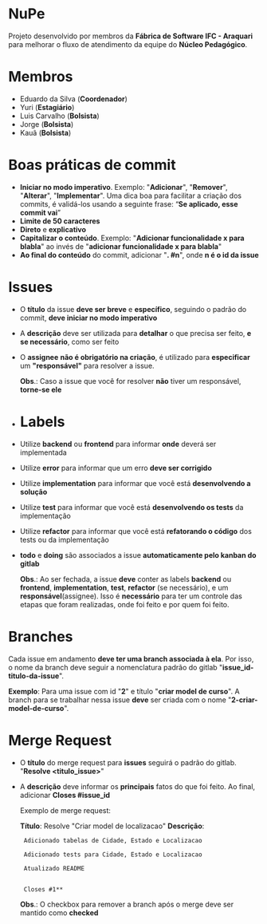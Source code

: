 # NuPe
Projeto desenvolvido por membros da **Fábrica de Software IFC - Araquari** para melhorar o fluxo de atendimento da equipe do **Núcleo Pedagógico**.
# Membros
 - Eduardo da Silva (**Coordenador**)
 - Yuri (**Estagiário**)
 - Luis Carvalho (**Bolsista**)
 - Jorge (**Bolsista**)
 - Kauã (**Bolsista**)
# Boas práticas de commit
 - **Iniciar no modo imperativo**. Exemplo: "**Adicionar**", "**Remover**", "**Alterar**", "**Implementar**".
 Uma dica boa para facilitar a criação dos commits, é validá-los usando a seguinte frase: “**Se aplicado, esse commit vai**”
 - **Limite de 50 caracteres**
 - **Direto** e **explicativo**
 - **Capitalizar o conteúdo**. Exemplo: "**Adicionar funcionalidade x para blabla**" ao invés de "**adicionar funcionalidade x para blabla**"
 - **Ao final do conteúdo** do commit, adicionar "**. #n**", onde **n é o id da issue**
# Issues
 - O **título** da issue **deve ser breve** e **específico**, seguindo o padrão do commit, **deve iniciar no modo imperativo**
 - A **descrição** deve ser utilizada para **detalhar** o que precisa ser feito, **e se necessário**, como ser feito
 - O **assignee** **não é obrigatório na criação**, é utilizado para **especificar** um **"responsável"** para resolver a issue. 
 
	**Obs**.: Caso a issue que você for resolver **não** tiver um responsável, **torne-se ele**
 - # Labels
 - Utilize **backend** ou **frontend** para informar **onde** deverá ser implementada
 - Utilize **error** para informar que um erro **deve ser corrigido**
 - Utilize **implementation** para informar que você está **desenvolvendo a solução**
 - Utilize **test** para informar que você está **desenvolvendo os tests** da implementação
 - Utilize **refactor** para informar que você está **refatorando o código** dos tests ou da implementação
 - **todo** e **doing** são associados a issue **automaticamente pelo kanban do gitlab**
 
	 **Obs**.: Ao ser fechada, a issue **deve** conter as labels **backend** ou **frontend**, **implementation**, **test**, **refactor** (se necessário), e um **responsável**(assignee). 
Isso é **necessário** para ter um controle das etapas que foram realizadas, onde foi feito e por quem foi feito.
# Branches
Cada issue em andamento **deve ter uma branch associada à ela**.
Por isso, o nome da branch deve seguir a nomenclatura padrão do gitlab "**issue_id-titulo-da-issue**".

**Exemplo**: Para uma issue com id "**2**" e título "**criar model de curso**". A branch para se trabalhar nessa issue **deve** ser criada com o nome "**2-criar-model-de-curso**".
# Merge Request
- O **título** do merge request para **issues** seguirá o padrão do gitlab. "**Resolve <titulo_issue>**"
-  A **descrição** deve informar os **principais** fatos do que foi feito. Ao final, adicionar **Closes #issue_id**

	Exemplo de merge request:
	
	**Título**: Resolve "Criar model de localizacao"
	**Descrição**:
	
		Adicionado tabelas de Cidade, Estado e Localizacao
		
	    Adicionado tests para Cidade, Estado e Localizacao
	    
	    Atualizado README


		Closes #1**
	**Obs**.: O checkbox para remover a branch após o merge deve ser mantido como **checked**

